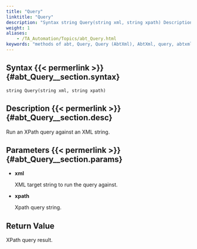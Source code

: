 ```yaml
--- 
title: "Query"
linktitle: "Query"
description: "Syntax string Query(string xml, string xpath) Description Run an XPath query against an XML string. Parameters xml XML target string to run the query against. xpath Xpath query string. Return Value ..."
weight: 1
aliases: 
    - /TA_Automation/Topics/abt_Query.html
keywords: "methods of abt, Query, Query (AbtXml), AbtXml, query, abtxml query, run xpath query, execute xpath query"
---
```


## Syntax {{< permerlink >}} {#abt_Query__section.syntax} 

`string Query(string xml, string xpath)`

## Description {{< permerlink >}} {#abt_Query__section.desc} 

Run an XPath query against an XML string.

## Parameters {{< permerlink >}} {#abt_Query__section.params} 

-   **xml**

    XML target string to run the query against.

-   **xpath**

    Xpath query string.


## Return Value

XPath query result.


